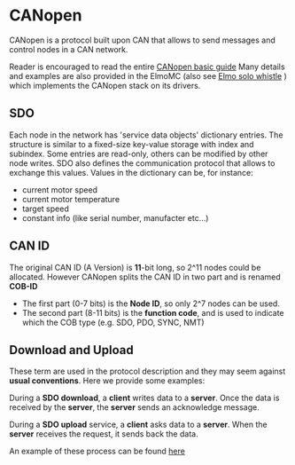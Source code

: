 # CANopen

CANopen is a protocol built upon CAN that allows to send messages 
and control nodes in a CAN network.

Reader is encouraged to read the entire [CANopen basic guide](http://canopensolutions.com/english/about_canopen/about_canopen.shtml)
Many details and examples are also provided in the ElmoMC (also see [Elmo solo whistle](elmo_solo_whistle.md) ) which implements the CANopen stack on its drivers.

## SDO

Each node in the network has  'service data objects' dictionary entries. 
The structure is similar to a fixed-size key-value storage with index and subindex. Some entries are read-only, others can be modified by other node writes.
SDO also defines the communication protocol that allows to exchange this values. Values in the dictionary can be, for instance:
 - current motor speed
 - current motor temperature
 - target speed 
 - constant info (like serial number, manufacter etc...)

## CAN ID

The original CAN ID (A Version) is **11**-bit long, so 2^11 nodes could be allocated. However CANopen splits the CAN ID in two part and is renamed **COB-ID**
 - The first part (0-7 bits) is the **Node ID**, so only 2^7 nodes can be used.
 - The second part (8-11 bits) is the **function code**, and is used to indicate which the COB type (e.g. SDO, PDO, SYNC, NMT)

## Download and Upload
These term are used in the protocol description and they may seem against **usual conventions**. Here we provide some examples: 

During a **SDO download**, a **client** writes data to a **server**. Once the data is received by the **server**, the **server** sends an acknowledge message. 

During a **SDO upload** service, a **client** asks data to a **server**. When the **server** receives the request, it sends back the data.

An example of these process can be found [here](http://canopensolutions.com/english/about_canopen/device_configuration_canopen.shtml)
